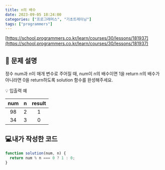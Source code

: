 ```yaml
---
title: n의 배수
date: 2023-09-05 18:24:00
categories: ["프로그래머스", "기초트레이닝"]
tags: ["programmers"]
---
```


[https://school.programmers.co.kr/learn/courses/30/lessons/181937](https://school.programmers.co.kr/learn/courses/30/lessons/181937)

## 📔 문제 설명

정수 num과 n이 매개 변수로 주어질 때, num이 n의 배수이면 1을 return n의 배수가 아니라면 0을 return하도록 solution 함수를 완성해주세요.

💡 입출력 예

| num |  n  | result |
| :-: | :-: | :----: |
| 98  |  2  |   1    |
| 34  |  3  |   0    |

## 💻내가 작성한 코드

```js
function solution(num, n) {
  return num % n === 0 ? 1 : 0;
}
```
